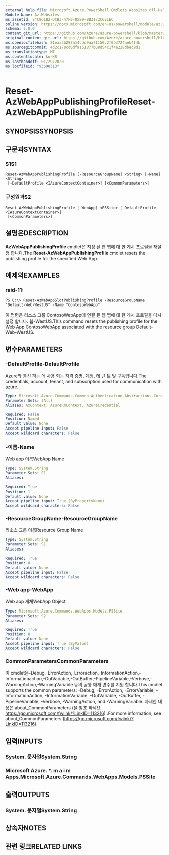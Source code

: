 ```yaml
---
external help file: Microsoft.Azure.PowerShell.Cmdlets.Websites.dll-Help.xml
Module Name: Az.Websites
ms.assetid: 84C861B2-DCB3-47F0-8589-BB3172C6E1EC
online version: https://docs.microsoft.com/en-us/powershell/module/az.websites/reset-azwebapppublishingprofile
schema: 2.0.0
content_git_url: https://github.com/Azure/azure-powershell/blob/master/src/Websites/Websites/help/Reset-AzWebAppPublishingProfile.md
original_content_git_url: https://github.com/Azure/azure-powershell/blob/master/src/Websites/Websites/help/Reset-AzWebAppPublishingProfile.md
ms.openlocfilehash: 81eaa3b287a14cdc9aa71150c2f0b3724aeb4f4b
ms.sourcegitcommit: 4d2c178cd6df9151877b08d54c1f4a228dbec9d1
ms.translationtype: MT
ms.contentlocale: ko-KR
ms.lasthandoff: 01/29/2020
ms.locfileid: "93698313"
---
```

# <span data-ttu-id="a3846-101">Reset-AzWebAppPublishingProfile</span><span class="sxs-lookup"><span data-stu-id="a3846-101">Reset-AzWebAppPublishingProfile</span></span>

## <span data-ttu-id="a3846-102">SYNOPSIS</span><span class="sxs-lookup"><span data-stu-id="a3846-102">SYNOPSIS</span></span>

## <span data-ttu-id="a3846-103">구문과</span><span class="sxs-lookup"><span data-stu-id="a3846-103">SYNTAX</span></span>

### <span data-ttu-id="a3846-104">S1</span><span class="sxs-lookup"><span data-stu-id="a3846-104">S1</span></span>
```
Reset-AzWebAppPublishingProfile [-ResourceGroupName] <String> [-Name] <String>
 [-DefaultProfile <IAzureContextContainer>] [<CommonParameters>]
```

### <span data-ttu-id="a3846-105">구성원과</span><span class="sxs-lookup"><span data-stu-id="a3846-105">S2</span></span>
```
Reset-AzWebAppPublishingProfile [-WebApp] <PSSite> [-DefaultProfile <IAzureContextContainer>]
 [<CommonParameters>]
```

## <span data-ttu-id="a3846-106">설명은</span><span class="sxs-lookup"><span data-stu-id="a3846-106">DESCRIPTION</span></span>
<span data-ttu-id="a3846-107">**AzWebAppPublishingProfile** cmdlet은 지정 된 웹 앱에 대 한 게시 프로필을 재설정 합니다.</span><span class="sxs-lookup"><span data-stu-id="a3846-107">The **Reset-AzWebAppPublishingProfile** cmdlet resets the publishing profile for the specified Web App.</span></span>

## <span data-ttu-id="a3846-108">예제의</span><span class="sxs-lookup"><span data-stu-id="a3846-108">EXAMPLES</span></span>

### <span data-ttu-id="a3846-109">raid-1</span><span class="sxs-lookup"><span data-stu-id="a3846-109">1:</span></span>
```
PS C:\> Reset-AzWebAppSlotPublishingProfile -ResourceGroupName "Default-Web-WestUS" -Name "ContosoWebApp"
```

<span data-ttu-id="a3846-110">이 명령은 리소스 그룹 ContosoWebApp에 연결 된 웹 앱에 대 한 게시 프로필을 다시 설정 합니다. 웹-WestUS.</span><span class="sxs-lookup"><span data-stu-id="a3846-110">This command resets the publishing profile for the Web App ContosoWebApp associated with the resource group Default-Web-WestUS.</span></span>

## <span data-ttu-id="a3846-111">변수</span><span class="sxs-lookup"><span data-stu-id="a3846-111">PARAMETERS</span></span>

### <span data-ttu-id="a3846-112">-DefaultProfile</span><span class="sxs-lookup"><span data-stu-id="a3846-112">-DefaultProfile</span></span>
<span data-ttu-id="a3846-113">Azure와 통신 하는 데 사용 되는 자격 증명, 계정, 테 넌 트 및 구독입니다.</span><span class="sxs-lookup"><span data-stu-id="a3846-113">The credentials, account, tenant, and subscription used for communication with azure.</span></span>

```yaml
Type: Microsoft.Azure.Commands.Common.Authentication.Abstractions.Core.IAzureContextContainer
Parameter Sets: (All)
Aliases: AzContext, AzureRmContext, AzureCredential

Required: False
Position: Named
Default value: None
Accept pipeline input: False
Accept wildcard characters: False
```

### <span data-ttu-id="a3846-114">-이름</span><span class="sxs-lookup"><span data-stu-id="a3846-114">-Name</span></span>
<span data-ttu-id="a3846-115">Web app 이름</span><span class="sxs-lookup"><span data-stu-id="a3846-115">WebApp Name</span></span>

```yaml
Type: System.String
Parameter Sets: S1
Aliases:

Required: True
Position: 1
Default value: None
Accept pipeline input: True (ByPropertyName)
Accept wildcard characters: False
```

### <span data-ttu-id="a3846-116">-ResourceGroupName</span><span class="sxs-lookup"><span data-stu-id="a3846-116">-ResourceGroupName</span></span>
<span data-ttu-id="a3846-117">리소스 그룹 이름</span><span class="sxs-lookup"><span data-stu-id="a3846-117">Resource Group Name</span></span>

```yaml
Type: System.String
Parameter Sets: S1
Aliases:

Required: True
Position: 0
Default value: None
Accept pipeline input: False
Accept wildcard characters: False
```

### <span data-ttu-id="a3846-118">-Web app</span><span class="sxs-lookup"><span data-stu-id="a3846-118">-WebApp</span></span>
<span data-ttu-id="a3846-119">Web app 개체</span><span class="sxs-lookup"><span data-stu-id="a3846-119">WebApp Object</span></span>

```yaml
Type: Microsoft.Azure.Commands.WebApps.Models.PSSite
Parameter Sets: S2
Aliases:

Required: True
Position: 0
Default value: None
Accept pipeline input: True (ByValue)
Accept wildcard characters: False
```

### <span data-ttu-id="a3846-120">CommonParameters</span><span class="sxs-lookup"><span data-stu-id="a3846-120">CommonParameters</span></span>
<span data-ttu-id="a3846-121">이 cmdlet은-Debug,-ErrorAction,-Erroraction,-InformationAction,-Informationaction,-OutVariable,-OutBuffer,-PipelineVariable,-Verbose,-WarningAction,-WarningVariable 등의 공통 매개 변수를 지원 합니다.</span><span class="sxs-lookup"><span data-stu-id="a3846-121">This cmdlet supports the common parameters: -Debug, -ErrorAction, -ErrorVariable, -InformationAction, -InformationVariable, -OutVariable, -OutBuffer, -PipelineVariable, -Verbose, -WarningAction, and -WarningVariable.</span></span> <span data-ttu-id="a3846-122">자세한 내용은 about_CommonParameters (을 참조 하세요 https://go.microsoft.com/fwlink/?LinkID=113216) .</span><span class="sxs-lookup"><span data-stu-id="a3846-122">For more information, see about_CommonParameters (https://go.microsoft.com/fwlink/?LinkID=113216).</span></span>

## <span data-ttu-id="a3846-123">입력</span><span class="sxs-lookup"><span data-stu-id="a3846-123">INPUTS</span></span>

### <span data-ttu-id="a3846-124">System. 문자열</span><span class="sxs-lookup"><span data-stu-id="a3846-124">System.String</span></span>

### <span data-ttu-id="a3846-125">Microsoft Azure. \*. m a i m Apps.</span><span class="sxs-lookup"><span data-stu-id="a3846-125">Microsoft.Azure.Commands.WebApps.Models.PSSite</span></span>

## <span data-ttu-id="a3846-126">출력</span><span class="sxs-lookup"><span data-stu-id="a3846-126">OUTPUTS</span></span>

### <span data-ttu-id="a3846-127">System. 문자열</span><span class="sxs-lookup"><span data-stu-id="a3846-127">System.String</span></span>

## <span data-ttu-id="a3846-128">상속자</span><span class="sxs-lookup"><span data-stu-id="a3846-128">NOTES</span></span>

## <span data-ttu-id="a3846-129">관련 링크</span><span class="sxs-lookup"><span data-stu-id="a3846-129">RELATED LINKS</span></span>
